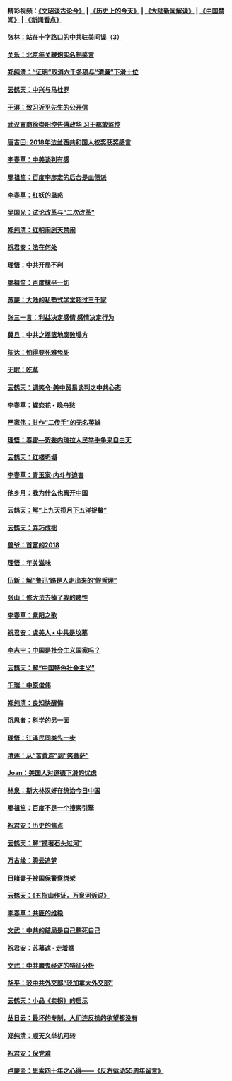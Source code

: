 #### 精彩视频：[《文昭谈古论今》](http://45.32.25.56/wenzhao) | [《历史上的今天》](http://45.32.25.56/today-in-history) | [《大陆新闻解读》](http://45.32.25.56/ntdtv-comedy) | [《中国禁闻》](http://45.32.25.56/ntdtv-news) | [《新闻看点》](http://45.32.25.56/news-insight) 

 #### [张林：站在十字路口的中共驻美间谍（3）](../pages/nsc993/n11023043.md?t=02041231) 

#### [关乐：北京年关鞭炮实名制感言](../pages/nsc993/n11022630.md?t=02041231) 

#### [郑纯清：“证明”取消六千多项与“清廉”下滑十位](../pages/nsc993/n11022638.md?t=02041231) 

#### [云鹤天：中兴与马杜罗](../pages/nsc993/n11022620.md?t=02041231) 

#### [于溟：致习近平先生的公开信](../pages/nsc993/n11022593.md?t=02041231) 

#### [武汉富商徐崇阳控告傅政华 习王都敢监控](../pages/nsc993/n11022212.md?t=02041231) 

#### [唐吉田: 2018年法兰西共和国人权奖获奖感言](../pages/nsc993/n11021537.md?t=02041231) 

#### [李春草：中美谈判有感](../pages/nsc993/n11019776.md?t=02041231) 

#### [廖祖笙：百度李彦宏的后台是血债派](../pages/nsc993/n11019767.md?t=02041231) 

#### [李春草：红妖的蛊惑](../pages/nsc993/n11017095.md?t=02041231) 

#### [吴国光：试论改革与“二次改革”](../pages/nsc993/n11017055.md?t=02041231) 

#### [郑纯清：红朝闹剧天禁闹](../pages/nsc993/n11017030.md?t=02041231) 

#### [祝君安：法在何处](../pages/nsc993/n11017021.md?t=02041231) 

#### [理悟：中共开局不利](../pages/nsc993/n11016938.md?t=02041231) 

#### [廖祖笙：百度抹平一切](../pages/nsc993/n11014925.md?t=02041231) 

#### [苏蒙：大陆的私塾式学堂超过三千家](../pages/nsc993/n11014334.md?t=02041231) 

#### [张三一言：利益决定感情 感情决定行为](../pages/nsc993/n11012463.md?t=02041231) 

#### [冀旦：中共之摇篮地腐败塌方](../pages/nsc993/n11009533.md?t=02041231) 

#### [陈达：怕得要死难免死](../pages/nsc993/n11009520.md?t=02041231) 

#### [无眠：吃草](../pages/nsc993/n11007940.md?t=02041231) 

#### [云鹤天：调笑令‧美中贸易谈判之中共心态](../pages/nsc993/n11007670.md?t=02041231) 

#### [李春草：蝶恋花  •  晚舟愁](../pages/nsc993/n11006605.md?t=02041231) 

#### [严家伟：甘作“二传手”的无名英雄](../pages/nsc993/n11005340.md?t=02041231) 

#### [理悟：春雷—贺委内瑞拉人民举手争来自由天](../pages/nsc993/n11005334.md?t=02041231) 

#### [云鹤天：红楼坍塌](../pages/nsc993/n11005318.md?t=02041231) 

#### [李春草：青玉案·内斗与迫害](../pages/nsc993/n11005306.md?t=02041231) 

#### [他乡月：我为什么也离开中国](../pages/nsc993/n11003553.md?t=02041231) 

#### [云鹤天：解“上九天揽月下五洋捉鳖”](../pages/nsc993/n11000750.md?t=02041231) 

#### [云鹤天：弄巧成拙](../pages/nsc993/n11000722.md?t=02041231) 

#### [兽爷：首富的2018](../pages/nsc993/n11000693.md?t=02041231) 

#### [理悟：年关滋味](../pages/nsc993/n10998847.md?t=02041231) 

#### [伍新：解“鲁迅‘路是人走出来的’假哲理”](../pages/nsc993/n10998777.md?t=02041231) 

#### [张山：修大法去掉了我的赌性](../pages/nsc993/n10997702.md?t=02041231) 

#### [李春草：紫阳之歌](../pages/nsc993/n10997679.md?t=02041231) 

#### [祝君安：虞美人 • 中共是坟墓](../pages/nsc993/n10996090.md?t=02041231) 

#### [李志宁：中国是社会主义国家吗？](../pages/nsc993/n10996097.md?t=02041231) 

#### [云鹤天：解“中国特色社会主义”](../pages/nsc993/n10996043.md?t=02041231) 

#### [千瑞：中原俊伟](../pages/nsc993/n10995401.md?t=02041231) 

#### [郑纯清：良知快醒悔](../pages/nsc993/n10995385.md?t=02041231) 

#### [沉思者：科学的另一面](../pages/nsc993/n10996074.md?t=02041231) 

#### [理悟：江泽民同类先一步](../pages/nsc993/n10995378.md?t=02041231) 

#### [清莲：从“苦黄连”到“笑菩萨”](../pages/nsc993/n10995466.md?t=02041231) 

#### [Joan：美国人对道德下滑的忧虑](../pages/nsc993/n10995424.md?t=02041231) 

#### [林泉：斯大林汉奸在统治今日中国](../pages/nsc993/n10995210.md?t=02041231) 

#### [廖祖笙：百度不是一个搜索引擎](../pages/nsc993/n10994961.md?t=02041231) 

#### [祝君安：历史的焦点](../pages/nsc993/n10994925.md?t=02041231) 

#### [云鹤天：解“摸著石头过河”](../pages/nsc993/n10993325.md?t=02041231) 

#### [万古缘：腾云追梦](../pages/nsc993/n10993120.md?t=02041231) 

#### [目睹妻子被国保警察绑架](../pages/nsc993/n10991525.md?t=02041231) 

#### [云鹤天：《五指山作证，万泉河诉说》](../pages/nsc993/n10991603.md?t=02041231) 

#### [李春草：共匪的维稳](../pages/nsc993/n10991348.md?t=02041231) 

#### [文武：中共的结局是自己整死自己](../pages/nsc993/n10989899.md?t=02041231) 

#### [祝君安：苏幕遮 · 走着瞧](../pages/nsc993/n10988901.md?t=02041231) 

#### [文武：中共魔鬼经济的特征分析](../pages/nsc993/n10987387.md?t=02041231) 

#### [胡平：驳中共外交部“驳加拿大外交部”](../pages/nsc993/n10987378.md?t=02041231) 

#### [云鹤天：小品《卖拐》的启示](../pages/nsc993/n10984392.md?t=02041231) 

#### [丛日云：最坏的专制，人们连反抗的欲望都没有](../pages/nsc993/n10984377.md?t=02041231) 

#### [郑纯清：顺天义举机可转](../pages/nsc993/n10984369.md?t=02041231) 

#### [祝君安：保党难](../pages/nsc993/n10984362.md?t=02041231) 

#### [卢蒙坚：思索四十年之心得——《反右运动55周年留言》](../pages/nsc993/n10984355.md?t=02041231) 

